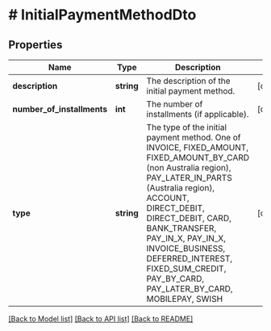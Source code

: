 # # InitialPaymentMethodDto

## Properties

Name | Type | Description | Notes
------------ | ------------- | ------------- | -------------
**description** | **string** | The description of the initial payment method. | [optional]
**number_of_installments** | **int** | The number of installments (if applicable). | [optional]
**type** | **string** | The type of the initial payment method. One of INVOICE, FIXED_AMOUNT, FIXED_AMOUNT_BY_CARD (non Australia region), PAY_LATER_IN_PARTS (Australia region), ACCOUNT, DIRECT_DEBIT, DIRECT_DEBIT, CARD, BANK_TRANSFER, PAY_IN_X, PAY_IN_X, INVOICE_BUSINESS, DEFERRED_INTEREST, FIXED_SUM_CREDIT, PAY_BY_CARD, PAY_LATER_BY_CARD, MOBILEPAY, SWISH | [optional]

[[Back to Model list]](../../README.md#models) [[Back to API list]](../../README.md#endpoints) [[Back to README]](../../README.md)
